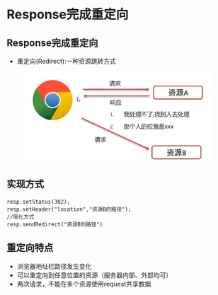 # Response完成重定向

## Response完成重定向

* 重定向(Redirect):一种资源跳转方式

<figure><img src="../.gitbook/assets/image (1) (10).png" alt=""><figcaption></figcaption></figure>

## 实现方式

```
resp.setStatus(302);
resp.setHeader("location","资源B的路径");
//简化方式
resp.sendRedirect("资源B的路径")
```

## 重定向特点

* 浏览器地址栏路径发生变化
* 可以重定向到任意位置的资源（服务器内部、外部均可）
* 两次请求，不能在多个资源使用request共享数据
